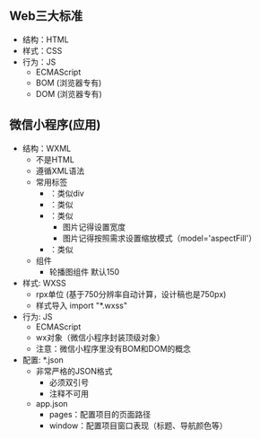 ## Web三大标准
- 结构：HTML
- 样式：CSS
- 行为：JS
    - ECMAScript
    - BOM (浏览器专有)
    - DOM (浏览器专有)

## 微信小程序(应用)
- 结构：WXML
    - 不是HTML
    - 遵循XML语法
    - 常用标签
        - <view>：类似div
        - <text>：类似<font><span>
        - <image>：类似<img>
            - 图片记得设置宽度
            - 图片记得按照需求设置缩放模式（model='aspectFill'）
        - <navigator>：类似<a>
    - 组件
        - 轮播图组件 <swipter> 默认150 
- 样式: WXSS
    - rpx单位 (基于750分辨率自动计算，设计稿也是750px)
    - 样式导入 import "*.wxss"
- 行为: JS
    - ECMAScript
    - wx对象（微信小程序封装顶级对象）
    - 注意：微信小程序里没有BOM和DOM的概念
- 配置: *.json
    - 非常严格的JSON格式
        - 必须双引号
        - 注释不可用
    - app.json
        - pages：配置项目的页面路径
        - window：配置项目窗口表现（标题、导航颜色等）